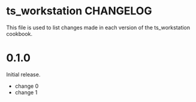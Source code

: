 # ts_workstation CHANGELOG

This file is used to list changes made in each version of the ts_workstation cookbook.

# 0.1.0

Initial release.

- change 0
- change 1

